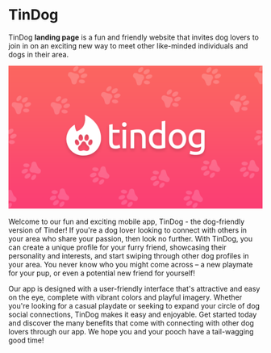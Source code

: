 # TinDog
TinDog **landing page** is a fun and friendly website that invites dog lovers to join in on an exciting new way to meet other like-minded individuals and dogs in their area.

[![TinDog](images/tindog.png)](https://harsh98trivedi.github.io/TinDog/)

Welcome to our fun and exciting mobile app, TinDog - the dog-friendly version of Tinder! If you're a dog lover looking to connect with others in your area who share your passion, then look no further. With TinDog, you can create a unique profile for your furry friend, showcasing their personality and interests, and start swiping through other dog profiles in your area. You never know who you might come across – a new playmate for your pup, or even a potential new friend for yourself!

Our app is designed with a user-friendly interface that's attractive and easy on the eye, complete with vibrant colors and playful imagery. Whether you're looking for a casual playdate or seeking to expand your circle of dog social connections, TinDog makes it easy and enjoyable. Get started today and discover the many benefits that come with connecting with other dog lovers through our app. We hope you and your pooch have a tail-wagging good time!